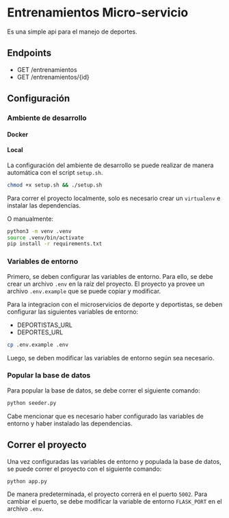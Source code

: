 # Entrenamientos Micro-servicio

Es una simple api para el manejo de deportes.

## Endpoints

- GET /entrenamientos
- GET /entrenamientos/{id}

## Configuración

### Ambiente de desarrollo

#### Docker

#### Local

La configuración del ambiente de desarrollo se puede realizar de manera automática con el script `setup.sh`.

```bash
chmod +x setup.sh && ./setup.sh
```

Para correr el proyecto localmente, solo es necesario crear un `virtualenv` e instalar las dependencias.

O manualmente:

```bash
python3 -m venv .venv
source .venv/bin/activate
pip install -r requirements.txt
```

### Variables de entorno

Primero, se deben configurar las variables de entorno. Para ello, se debe crear un archivo `.env` en la raíz del
proyecto. El proyecto ya provee un archivo `.env.example` que se puede copiar y modificar.

Para la integracion con el microservicios de deporte y deportistas, se deben configurar las siguientes variables de
entorno:

- DEPORTISTAS_URL
- DEPORTES_URL

```bash
cp .env.example .env
```

Luego, se deben modificar las variables de entorno según sea necesario.

### Popular la base de datos

Para popular la base de datos, se debe correr el siguiente comando:

```bash
python seeder.py
```

Cabe mencionar que es necesario haber configurado las variables de entorno y haber instalado las dependencias.

## Correr el proyecto

Una vez configuradas las variables de entorno y populada la base de datos, se puede correr el proyecto con el siguiente
comando:

```bash
python app.py
```

De manera predeterminada, el proyecto correrá en el puerto `5002`. Para cambiar el puerto, se debe modificar la variable
de entorno `FLASK_PORT` en el archivo `.env`.
